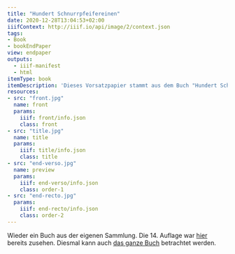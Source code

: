 ```yaml
---
title: "Hundert Schnurrpfeifereinen"
date: 2020-12-28T13:04:53+02:00
iiifContext: http://iiif.io/api/image/2/context.json
tags:
- Book
- bookEndPaper
view: endpaper
outputs:
  - iiif-manifest
  - html
itemType: book
itemDescription: 'Dieses Vorsatzpapier stammt aus dem Buch "Hundert Schnurrpfeifereinen" von Sophus Tromholt, 13. Auflage, erschienen 1906 bei Reclam, Leipzig. <a class="worldcat" href="http://www.worldcat.org/oclc/255740370">&nbsp;</a>'
resources:
- src: "front.jpg"
  name: front
  params:
    iiif: front/info.json
    class: front
- src: "title.jpg"
  name: title
  params:
    iiif: title/info.json
    class: title
- src: "end-verso.jpg"
  name: preview
  params:
    iiif: end-verso/info.json
    class: order-1
- src: "end-recto.jpg"
  params:
    iiif: end-recto/info.json
    class: order-2
---
```


Wieder ein Buch aus der eigenen Sammlung.<!--more--> Die 14. Auflage war [hier](/post/100-schnurrpfeifereien-1) bereits zusehen. Diesmal kann auch [das ganze Buch](https://xn--kinderbcher-zhb.projektemacher.org/post/100-schnurrpfeifereien-1) betrachtet werden.
